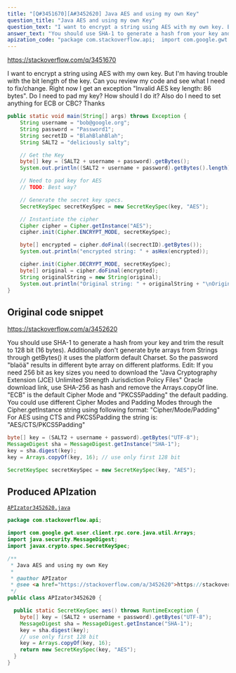 ```yaml
---
title: "[Q#3451670][A#3452620] Java AES and using my own Key"
question_title: "Java AES and using my own Key"
question_text: "I want to encrypt a string using AES with my own key. But I'm having trouble with the bit length of the key. Can you review my code and see what I need to fix/change. Right now I get an exception \"Invalid AES key length: 86 bytes\". Do I need to pad my key? How should I do it? Also do I need to set anything for ECB or CBC? Thanks"
answer_text: "You should use SHA-1 to generate a hash from your key and trim the result to 128 bit (16 bytes). Additionally don't generate byte arrays from Strings through getBytes() it uses the platform default Charset. So the password \"blaöä\" results in different byte array on different platforms. Edit: If you need 256 bit as key sizes you need to download the \"Java Cryptography Extension (JCE) Unlimited Strength Jurisdiction Policy Files\" Oracle download link, use SHA-256 as hash and remove the Arrays.copyOf line. \"ECB\" is the default Cipher Mode and \"PKCS5Padding\" the default padding. You could use different Cipher Modes and Padding Modes through the Cipher.getInstance string using following format: \"Cipher/Mode/Padding\" For AES using CTS and PKCS5Padding the string is: \"AES/CTS/PKCS5Padding\""
apization_code: "package com.stackoverflow.api;  import com.google.gwt.user.client.rpc.core.java.util.Arrays; import java.security.MessageDigest; import javax.crypto.spec.SecretKeySpec;  /**  * Java AES and using my own Key  *  * @author APIzator  * @see <a href=\"https://stackoverflow.com/a/3452620\">https://stackoverflow.com/a/3452620</a>  */ public class APIzator3452620 {    public static SecretKeySpec aes() throws RuntimeException {     byte[] key = (SALT2 + username + password).getBytes(\"UTF-8\");     MessageDigest sha = MessageDigest.getInstance(\"SHA-1\");     key = sha.digest(key);     // use only first 128 bit     key = Arrays.copyOf(key, 16);     return new SecretKeySpec(key, \"AES\");   } }"
---
```


https://stackoverflow.com/q/3451670

I want to encrypt a string using AES with my own key. But I&#x27;m having trouble with the bit length of the key. Can you review my code and see what I need to fix/change.
Right now I get an exception &quot;Invalid AES key length: 86 bytes&quot;. Do I need to pad my key? How should I do it?
Also do I need to set anything for ECB or CBC?
Thanks


```java
public static void main(String[] args) throws Exception {
    String username = "bob@google.org";
    String password = "Password1";
    String secretID = "BlahBlahBlah";
    String SALT2 = "deliciously salty";

    // Get the Key
    byte[] key = (SALT2 + username + password).getBytes();
    System.out.println((SALT2 + username + password).getBytes().length);

    // Need to pad key for AES
    // TODO: Best way?

    // Generate the secret key specs.
    SecretKeySpec secretKeySpec = new SecretKeySpec(key, "AES");

    // Instantiate the cipher
    Cipher cipher = Cipher.getInstance("AES");
    cipher.init(Cipher.ENCRYPT_MODE, secretKeySpec);

    byte[] encrypted = cipher.doFinal((secrectID).getBytes());
    System.out.println("encrypted string: " + asHex(encrypted));

    cipher.init(Cipher.DECRYPT_MODE, secretKeySpec);
    byte[] original = cipher.doFinal(encrypted);
    String originalString = new String(original);
    System.out.println("Original string: " + originalString + "\nOriginal string (Hex): " + asHex(original));
}
```


## Original code snippet

https://stackoverflow.com/a/3452620

You should use SHA-1 to generate a hash from your key and trim the result to 128 bit (16 bytes).
Additionally don&#x27;t generate byte arrays from Strings through getBytes() it uses the platform default Charset. So the password &quot;blaöä&quot; results in different byte array on different platforms.
Edit:
If you need 256 bit as key sizes you need to download the &quot;Java Cryptography Extension (JCE) Unlimited Strength Jurisdiction Policy Files&quot; Oracle download link, use SHA-256 as hash and remove the Arrays.copyOf line.
&quot;ECB&quot; is the default Cipher Mode and &quot;PKCS5Padding&quot; the default padding.
You could use different Cipher Modes and Padding Modes through the Cipher.getInstance string using following format: &quot;Cipher/Mode/Padding&quot;
For AES using CTS and PKCS5Padding the string is: &quot;AES/CTS/PKCS5Padding&quot;

```java
byte[] key = (SALT2 + username + password).getBytes("UTF-8");
MessageDigest sha = MessageDigest.getInstance("SHA-1");
key = sha.digest(key);
key = Arrays.copyOf(key, 16); // use only first 128 bit

SecretKeySpec secretKeySpec = new SecretKeySpec(key, "AES");
```

## Produced APIzation

[`APIzator3452620.java`](https://github.com/pasqualesalza/apization-temp-data/raw/master/apizations/java/APIzator3452620.java)

```java
package com.stackoverflow.api;

import com.google.gwt.user.client.rpc.core.java.util.Arrays;
import java.security.MessageDigest;
import javax.crypto.spec.SecretKeySpec;

/**
 * Java AES and using my own Key
 *
 * @author APIzator
 * @see <a href="https://stackoverflow.com/a/3452620">https://stackoverflow.com/a/3452620</a>
 */
public class APIzator3452620 {

  public static SecretKeySpec aes() throws RuntimeException {
    byte[] key = (SALT2 + username + password).getBytes("UTF-8");
    MessageDigest sha = MessageDigest.getInstance("SHA-1");
    key = sha.digest(key);
    // use only first 128 bit
    key = Arrays.copyOf(key, 16);
    return new SecretKeySpec(key, "AES");
  }
}

```